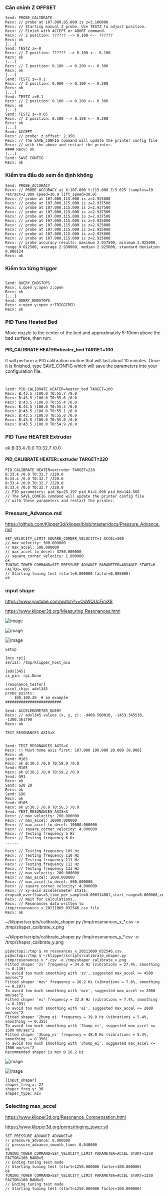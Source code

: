 ### Cân chỉnh Z OFFSET

```wrap
Send: PROBE_CALIBRATE
Recv: // probe at 107.000,85.000 is z=3.100000
Recv: // Starting manual Z probe. Use TESTZ to adjust position.
Recv: // Finish with ACCEPT or ABORT command.
Recv: // Z position: ?????? --> 8.100 <-- ??????
Recv: ok
[...]
Send: TESTZ z=-8
Recv: // Z position: ?????? --> 0.100 <-- 8.100
Recv: ok
[...]
Recv: // Z position: 0.100 --> 0.200 <-- 0.300
Recv: ok
[...]
Send: TESTZ z=-0.1
Recv: // Z position: 0.000 --> 0.100 <-- 0.200
Recv: ok
[...]
Send: TESTZ z=0.1
Recv: // Z position: 0.100 --> 0.200 <-- 0.300
Recv: ok
[...]
Send: TESTZ z=-0.05
Recv: // Z position: 0.100 --> 0.150 <-- 0.200
Recv: ok
[...]
Send: ACCEPT
Recv: // probe: z_offset: 2.950
Recv: // The SAVE_CONFIG command will update the printer config file
Recv: // with the above and restart the printer.
#### Recv: ok
[...]
Send: SAVE_CONFIG
Recv: ok

```

### Kiểm tra đầu dò xem ổn định không 

```wrap
Send: PROBE_ACCURACY
Recv: // PROBE_ACCURACY at X:107.000 Y:115.000 Z:5.025 (samples=10 retract=2.000 speed=30.0 lift_speed=30.0)
Recv: // probe at 107.000,115.000 is z=2.925000
Recv: // probe at 107.000,115.000 is z=2.937500
Recv: // probe at 107.000,115.000 is z=2.937500
Recv: // probe at 107.000,115.000 is z=2.937500
Recv: // probe at 107.000,115.000 is z=2.937500
Recv: // probe at 107.000,115.000 is z=2.925000
Recv: // probe at 107.000,115.000 is z=2.925000
Recv: // probe at 107.000,115.000 is z=2.925000
Recv: // probe at 107.000,115.000 is z=2.925000
Recv: // probe at 107.000,115.000 is z=2.925000
Recv: // probe accuracy results: maximum 2.937500, minimum 2.925000, range 0.012500, average 2.930000, median 2.925000, standard deviation 0.006124
Recv: ok

```

### Kiểm tra từng trigger 

```wrap 

Send: QUERY_ENDSTOPS
Recv: x:open y:open z:open
Recv: ok
[...]
Send: QUERY_ENDSTOPS
Recv: x:open y:open z:TRIGGERED
Recv: ok

```


### PID Tune Heated Bed
Move nozzle to the center of the bed and approximately 5-10mm above the bed surface, then run:

#### PID_CALIBRATE HEATER=heater_bed TARGET=100

It will perform a PID calibration routine that will last about 10 minutes. Once it is finished, 
type SAVE_CONFIG which will save the parameters into your configuration file.

```wrap


Send: PID_CALIBRATE HEATER=heater_bed TARGET=100
Recv: B:43.5 /100.0 T0:55.7 /0.0
Recv: B:43.5 /100.0 T0:55.6 /0.0
Recv: B:43.5 /100.0 T0:55.4 /0.0
Recv: B:43.5 /100.0 T0:55.3 /0.0
Recv: B:43.5 /100.0 T0:55.1 /0.0
Recv: B:43.5 /100.0 T0:55.0 /0.0
Recv: B:43.5 /100.0 T0:55.0 /0.0
Recv: B:43.5 /100.0 T0:54.9 /0.0

```

### PID Tune HEATER Extruder
ok B:33.4 /0.0 T0:32.7 /0.0
#### PID_CALIBRATE HEATER=extruder TARGET=220

```wrap
PID_CALIBRATE HEATER=extruder TARGET=220
B:33.4 /0.0 T0:32.7 /220.0
B:33.4 /0.0 T0:32.7 /220.0
B:33.4 /0.0 T0:32.7 /220.0
B:33.4 /0.0 T0:32.7 /220.0
// PID parameters: pid_Kp=25.197 pid_Ki=1.098 pid_Kd=144.568
// The SAVE_CONFIG command will update the printer config file
// with these parameters and restart the printer.
```

### Pressure_Advance.md

https://github.com/Klipper3d/klipper/blob/master/docs/Pressure_Advance.md

```wrap
SET_VELOCITY_LIMIT SQUARE_CORNER_VELOCITY=1 ACCEL=500
// max_velocity: 300.000000
// max_accel: 500.000000
// max_accel_to_decel: 3250.000000
// square_corner_velocity: 1.000000
ok
TUNING_TOWER COMMAND=SET_PRESSURE_ADVANCE PARAMETER=ADVANCE START=0 FACTOR=.005
// Starting tuning test (start=0.000000 factor=0.005000)
ok
```
### input shape 

https://www.youtube.com/watch?v=OoWQUcFimX8

https://www.klipper3d.org/Measuring_Resonances.html

![image](https://user-images.githubusercontent.com/38026441/136640537-97f0ea9a-60b8-447d-9656-590493f2beb7.png)

![image](https://user-images.githubusercontent.com/38026441/136640558-afe3f08a-39a4-4bd1-a43c-5fbb4fc01c47.png)

![image](https://user-images.githubusercontent.com/38026441/136640658-237ca161-5a5f-4af3-b2c7-5b6fe78dc31e.png)

```wrap
Setup 

[mcu rpi]
serial: /tmp/klipper_host_mcu

[adxl345]
cs_pin: rpi:None

[resonance_tester]
accel_chip: adxl345
probe_points:
    100,100,20  # an example
#########################

Send: ACCELEROMETER_QUERY
Recv: // adxl345 values (x, y, z): -9408.500010, -1453.345530, -1300.361790
Recv: ok

TEST_RESONANCES AXIS=X


Send: TEST_RESONANCES AXIS=X
Recv: !! Must home axis first: 107.000 100.000 20.000 [0.000]
Recv: ok
Send: M105
Recv: ok B:30.5 /0.0 T0:58.9 /0.0
Send: M105
Recv: ok B:30.5 /0.0 T0:58.2 /0.0
Send: G91
Recv: ok
Send: G28 Z0
Recv: ok
Send: G90
Recv: ok
Send: M105
Recv: ok B:30.5 /0.0 T0:56.5 /0.0
Send: TEST_RESONANCES AXIS=X
Recv: // max_velocity: 200.000000
Recv: // max_accel: 10000.000000
Recv: // max_accel_to_decel: 10000.000000
Recv: // square_corner_velocity: 4.000000
Recv: // Testing frequency 5 Hz
Recv: // Testing frequency 6 Hz
......

Recv: // Testing frequency 109 Hz
Recv: // Testing frequency 110 Hz
Recv: // Testing frequency 111 Hz
Recv: // Testing frequency 112 Hz
Recv: // Testing frequency 133 Hz
Recv: // max_velocity: 200.000000
Recv: // max_accel: 1000.000000
Recv: // max_accel_to_decel: 500.000000
Recv: // square_corner_velocity: 4.000000
Recv: // xy-axis accelerometer stats: drops=0,overflows=3,time_per_sample=0.000314001,start_range=0.000068,end_range=0.000037
Recv: // Wait for calculations..
Recv: // Resonances data written to /tmp/resonances_x_20211009_032546.csv file
Recv: ok
```    

~/klipper/scripts/calibrate_shaper.py /tmp/resonances_x_*.csv -o /tmp/shaper_calibrate_x.png

~/klipper/scripts/calibrate_shaper.py /tmp/resonances_y_*.csv -o /tmp/shaper_calibrate_y.png


```wrap
pi@octopi:/tmp $ rm resonances_x_20211009_032546.csv
pi@octopi:/tmp $ ~/klipper/scripts/calibrate_shaper.py /tmp/resonances_x_*.csv -o /tmp/shaper_calibrate_x.png
Fitted shaper 'zv' frequency = 34.6 Hz (vibrations = 27.4%, smoothing ~= 0.130)
To avoid too much smoothing with 'zv', suggested max_accel <= 4500 mm/sec^2
Fitted shaper 'mzv' frequency = 26.2 Hz (vibrations = 7.6%, smoothing ~= 0.297)
To avoid too much smoothing with 'mzv', suggested max_accel <= 2000 mm/sec^2
Fitted shaper 'ei' frequency = 32.8 Hz (vibrations = 7.4%, smoothing ~= 0.299)
To avoid too much smoothing with 'ei', suggested max_accel <= 2000 mm/sec^2
Fitted shaper '2hump_ei' frequency = 39.0 Hz (vibrations = 5.4%, smoothing ~= 0.355)
To avoid too much smoothing with '2hump_ei', suggested max_accel <= 1500 mm/sec^2
Fitted shaper '3hump_ei' frequency = 48.0 Hz (vibrations = 5.3%, smoothing ~= 0.356)
To avoid too much smoothing with '3hump_ei', suggested max_accel <= 1500 mm/sec^2
Recommended shaper is mzv @ 26.2 Hz
```   

![image](https://user-images.githubusercontent.com/38026441/136641388-c0021fe6-c0a9-4f4b-a05f-5f7ab0e3db84.png)

![image](https://user-images.githubusercontent.com/38026441/136641455-14965b76-8117-4e46-850f-1d7443d0684d.png)


```wrap
[input_shaper]
shaper_freq_x: 27
shaper_freq_y: 36
shaper_type: mzv
```

### Selecting max_accel

https://www.klipper3d.org/Resonance_Compensation.html

https://www.klipper3d.org/prints/ringing_tower.stl

```wrap
SET_PRESSURE_ADVANCE ADVANCE=0
// pressure_advance: 0.000000
// pressure_advance_smooth_time: 0.040000
ok
TUNING_TOWER COMMAND=SET_VELOCITY_LIMIT PARAMETER=ACCEL START=1250 FACTOR=100 BAND=5
// Ending tuning test mode
// Starting tuning test (start=1250.000000 factor=100.000000)
ok
TUNING_TOWER COMMAND=SET_VELOCITY_LIMIT PARAMETER=ACCEL START=1250 FACTOR=100 BAND=5
// Ending tuning test mode
// Starting tuning test (start=1250.000000 factor=100.000000)
```

